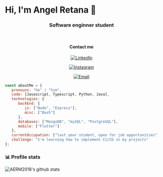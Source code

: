 # Hi, I'm Angel Retana 👋
<h3 align="center">  Software enginner student </h3> <br>

<h4 align="center">Contact me</h4>
<p align="center">
   <a href="https://www.linkedin.com/in/AngelERetana/"><img alt="LinkedIn" src="https://img.shields.io/badge/LinkedIn-Angel Retana-blue?style=flat-      square&logo=linkedin">     </a>
</p>
<p align="center">
   <a href="https://www.instagram.com/angel.edu00/"><img alt="Instagram" src="https://img.shields.io/badge/Instagram-angel.edu00-black?style=flat-square&logo=instagram">     </a>
</p>
<p align="center">
   <a href="mailto:angelret0604@gmail.com"><img alt="Email" src="https://img.shields.io/badge/Email-angelret0604@gmail.com-blue?style=flat-square&logo=gmail"></a>
</p>


```javascript
const aboutMe = {
   pronouns: "he" | "him",
   code: [Javascript, Typescript, Python, Java],
   technologies: {
      backEnd: {
         js: ["Node", "Express"],
         misc: ["Bash"]
      },
      databases: ["MongoDB", "mySQL", "PostgreSQL"],
      mobile: ["Flutter"]
   },
   currentOccupation: ["last year student, open for job opportunities"],
   challenge: "I'm learning how to implement CI/CD in my projects"
};
```
### 📊 Profile stats
![AERM2018's github stats](https://github-readme-stats.vercel.app/api?username=AERM2018&show_icons=true&title_color=fff&icon_color=79ff97&text_color=9f9f9f&bg_color=151515)
